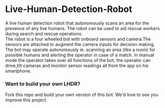 # Live-Human-Detection-Robot

A live human detection robot that autonomously scans an area for the presence of any live humans. The robot can be used to aid rescue workers during search and rescue operations.
<br/>
The robot is a four wheeled bot with onboard sensors and camera.The sensors are attached to augment the camera inputs for decision making. The bot may operate autonomously ie. scanning an area (like a room) for possible humans and alerting the operator in case of a match. In manual mode the operator takes over all functions of the bot, the operator can drive,tilt cameras and monitor sensor readings all from the app on his smartphone.</br>


<h3>Want to build your own LHDR?</h3>

Fork this repo and build your own version of this bot.
We'd love to see you improve this project.


